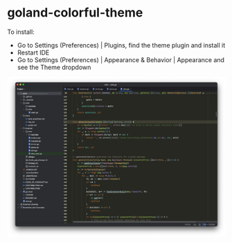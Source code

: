 # goland-colorful-theme

To install:
* Go to Settings (Preferences) | Plugins, find the theme plugin and install it
* Restart IDE
* Go to Settings (Preferences) | Appearance & Behavior | Appearance and see the Theme dropdown

![img.png](screenshot.png)